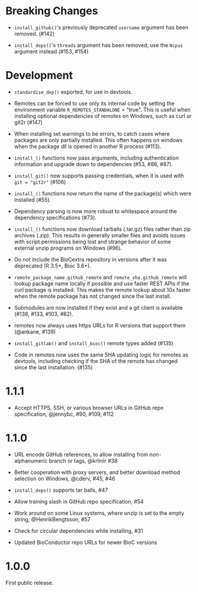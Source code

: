 # Breaking Changes

* `install_github()`'s previously deprecated `username` argument has been
  removed. (#142)

* `install_deps()`'s `threads` argument has been removed, use the `Ncpus`
  argument instead (#153, #154)

# Development

* `standardise_dep()` exported, for use in devtools.

* Remotes can be forced to use only its internal code by setting the
  environment variable `R_REMOTES_STANDALONE` = "true". This is useful when
  installing optional dependencies of remotes on Windows, such as curl or git2r
  (#147)

* When installing set warnings to be errors, to catch cases where packages are
  only partially installed. This often happens on windows when the package dll
  is opened in another R process (#113).
  
* `install_()` functions now pass arguments, including authentication
  information and upgrade down to dependencies (#53, #86, #87).

* `install_git()` now supports passing credentials, when it is used with `git =
  "git2r"` (#106)

* `install_()` functions now return the name of the package(s) which were
  installed (#55).

* Dependency parsing is now more robust to whitespace around the dependency
  specifications (#73).

* `install_()` functions now download tarballs (.tar.gz) files rather than zip
  archives (.zip). This results in generally smaller files and avoids issues
  with script permissions being lost and strange behavior of some external
  unzip programs on Windows (#96).

* Do not include the BioCextra repository in versions after it was deprecated
  (R 3.5+, Bioc 3.6+).

* `remote_package_name.github_remote` and `remote_sha.github_remote` will
  lookup package name locally if possible and use faster REST APIs if the curl
  package is installed. This makes the remote lookup about 10x faster when the
  remote package has not changed since the last install.

* Submodules are now installed if they exist and a git client is available
  (#138, #133, #103, #82).
* remotes now always uses https URLs for R versions that support them (@ankane,
  #139)

* `install_gitlab()` and `install_bioc()` remote types added (#135)

* Code in remotes now uses the same SHA updating logic for remotes as devtools,
including checking if the SHA of the remote has changed since the last
installation. (#135)

# 1.1.1

* Accept HTTPS, SSH, or various browser URLs in GitHub repo specification,
  @jennybc, #90, #109, #112

# 1.1.0

* URL encode GitHub references, to allow installing from non-alphanumeric
  branch or tags, @krlmlr #38

* Better cooperation with proxy servers, and better download method
  selection on Windows, @cderv, #45, #46

* `install_deps()` supports tar balls, #47

* Allow training slash in GitHub repo specification, #54

* Work around on some Linux systems, where unzip is set to the empty
  string, @HenrikBengtsson, #57

* Check for circular dependencies while installing, #31

* Updated BioConductor repo URLs for newer BioC versions

# 1.0.0

First public release.
